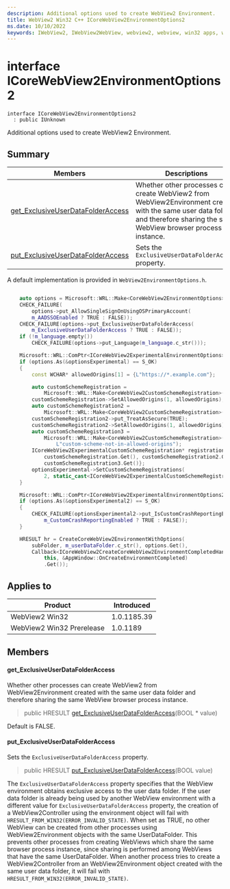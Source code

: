 ```yaml
---
description: Additional options used to create WebView2 Environment.
title: WebView2 Win32 C++ ICoreWebView2EnvironmentOptions2
ms.date: 10/10/2022
keywords: IWebView2, IWebView2WebView, webview2, webview, win32 apps, win32, edge, ICoreWebView2, ICoreWebView2Controller, browser control, edge html, ICoreWebView2EnvironmentOptions2
---
```


# interface ICoreWebView2EnvironmentOptions2

```
interface ICoreWebView2EnvironmentOptions2
  : public IUnknown
```

Additional options used to create WebView2 Environment.

## Summary

 Members                        | Descriptions
--------------------------------|---------------------------------------------
[get_ExclusiveUserDataFolderAccess](#get_exclusiveuserdatafolderaccess) | Whether other processes can create WebView2 from WebView2Environment created with the same user data folder and therefore sharing the same WebView browser process instance.
[put_ExclusiveUserDataFolderAccess](#put_exclusiveuserdatafolderaccess) | Sets the `ExclusiveUserDataFolderAccess` property.

A default implementation is provided in `WebView2EnvironmentOptions.h`.

```cpp

    auto options = Microsoft::WRL::Make<CoreWebView2EnvironmentOptions>();
    CHECK_FAILURE(
        options->put_AllowSingleSignOnUsingOSPrimaryAccount(
        m_AADSSOEnabled ? TRUE : FALSE));
    CHECK_FAILURE(options->put_ExclusiveUserDataFolderAccess(
        m_ExclusiveUserDataFolderAccess ? TRUE : FALSE));
    if (!m_language.empty())
        CHECK_FAILURE(options->put_Language(m_language.c_str()));

    Microsoft::WRL::ComPtr<ICoreWebView2ExperimentalEnvironmentOptions> optionsExperimental;
    if (options.As(&optionsExperimental) == S_OK)
    {
        const WCHAR* allowedOrigins[1] = {L"https://*.example.com"};

        auto customSchemeRegistration =
            Microsoft::WRL::Make<CoreWebView2CustomSchemeRegistration>(L"custom-scheme");
        customSchemeRegistration->SetAllowedOrigins(1, allowedOrigins);
        auto customSchemeRegistration2 =
            Microsoft::WRL::Make<CoreWebView2CustomSchemeRegistration>(L"wv2rocks");
        customSchemeRegistration2->put_TreatAsSecure(TRUE);
        customSchemeRegistration2->SetAllowedOrigins(1, allowedOrigins);
        auto customSchemeRegistration3 =
            Microsoft::WRL::Make<CoreWebView2CustomSchemeRegistration>(
                L"custom-scheme-not-in-allowed-origins");
        ICoreWebView2ExperimentalCustomSchemeRegistration* registrations[3] = {
            customSchemeRegistration.Get(), customSchemeRegistration2.Get(),
            customSchemeRegistration3.Get()};
        optionsExperimental->SetCustomSchemeRegistrations(
            2, static_cast<ICoreWebView2ExperimentalCustomSchemeRegistration**>(registrations));
    }

    Microsoft::WRL::ComPtr<ICoreWebView2ExperimentalEnvironmentOptions2> optionsExperimental2;
    if (options.As(&optionsExperimental2) == S_OK)
    {
        CHECK_FAILURE(optionsExperimental2->put_IsCustomCrashReportingEnabled(
            m_CustomCrashReportingEnabled ? TRUE : FALSE));
    }

    HRESULT hr = CreateCoreWebView2EnvironmentWithOptions(
        subFolder, m_userDataFolder.c_str(), options.Get(),
        Callback<ICoreWebView2CreateCoreWebView2EnvironmentCompletedHandler>(
            this, &AppWindow::OnCreateEnvironmentCompleted)
            .Get());
```

## Applies to

Product                         | Introduced
--------------------------------|---------------------------------------------
WebView2 Win32            |    1.0.1185.39
WebView2 Win32 Prerelease |    1.0.1189

## Members

#### get_ExclusiveUserDataFolderAccess

Whether other processes can create WebView2 from WebView2Environment created with the same user data folder and therefore sharing the same WebView browser process instance.

> public HRESULT [get_ExclusiveUserDataFolderAccess](#get_exclusiveuserdatafolderaccess)(BOOL * value)

Default is FALSE.

#### put_ExclusiveUserDataFolderAccess

Sets the `ExclusiveUserDataFolderAccess` property.

> public HRESULT [put_ExclusiveUserDataFolderAccess](#put_exclusiveuserdatafolderaccess)(BOOL value)

The `ExclusiveUserDataFolderAccess` property specifies that the WebView environment obtains exclusive access to the user data folder. If the user data folder is already being used by another WebView environment with a different value for `ExclusiveUserDataFolderAccess` property, the creation of a WebView2Controller using the environment object will fail with `HRESULT_FROM_WIN32(ERROR_INVALID_STATE)`. When set as TRUE, no other WebView can be created from other processes using WebView2Environment objects with the same UserDataFolder. This prevents other processes from creating WebViews which share the same browser process instance, since sharing is performed among WebViews that have the same UserDataFolder. When another process tries to create a WebView2Controller from an WebView2Environment object created with the same user data folder, it will fail with `HRESULT_FROM_WIN32(ERROR_INVALID_STATE)`.

